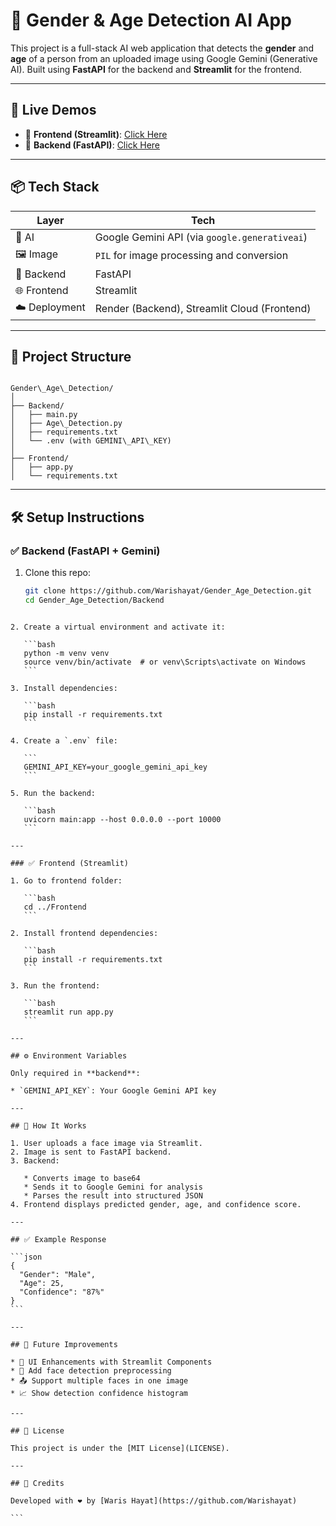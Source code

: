 # 🧠 Gender & Age Detection AI App

This project is a full-stack AI web application that detects the **gender** and **age** of a person from an uploaded image using Google Gemini (Generative AI). Built using **FastAPI** for the backend and **Streamlit** for the frontend.

---

## 🚀 Live Demos

- 🔹 **Frontend (Streamlit)**: [Click Here](https://your-streamlit-app-url)  
- 🔹 **Backend (FastAPI)**: [Click Here](https://your-render-backend-url)

---

## 📦 Tech Stack

| Layer    | Tech |
|----------|------|
| 🧠 AI     | Google Gemini API (via `google.generativeai`) |
| 🖼️ Image  | `PIL` for image processing and conversion |
| 🧪 Backend | FastAPI |
| 🌐 Frontend | Streamlit |
| ☁️ Deployment | Render (Backend), Streamlit Cloud (Frontend) |

---

## 📂 Project Structure

```

Gender\_Age\_Detection/
│
├── Backend/
│   ├── main.py
│   ├── Age\_Detection.py
│   ├── requirements.txt
│   └── .env (with GEMINI\_API\_KEY)
│
├── Frontend/
│   ├── app.py
│   └── requirements.txt

````

---

## 🛠️ Setup Instructions

### ✅ Backend (FastAPI + Gemini)

1. Clone this repo:
   ```bash
   git clone https://github.com/Warishayat/Gender_Age_Detection.git
   cd Gender_Age_Detection/Backend
````

2. Create a virtual environment and activate it:

   ```bash
   python -m venv venv
   source venv/bin/activate  # or venv\Scripts\activate on Windows
   ```

3. Install dependencies:

   ```bash
   pip install -r requirements.txt
   ```

4. Create a `.env` file:

   ```
   GEMINI_API_KEY=your_google_gemini_api_key
   ```

5. Run the backend:

   ```bash
   uvicorn main:app --host 0.0.0.0 --port 10000
   ```

---

### ✅ Frontend (Streamlit)

1. Go to frontend folder:

   ```bash
   cd ../Frontend
   ```

2. Install frontend dependencies:

   ```bash
   pip install -r requirements.txt
   ```

3. Run the frontend:

   ```bash
   streamlit run app.py
   ```

---

## ⚙️ Environment Variables

Only required in **backend**:

* `GEMINI_API_KEY`: Your Google Gemini API key

---

## 📸 How It Works

1. User uploads a face image via Streamlit.
2. Image is sent to FastAPI backend.
3. Backend:

   * Converts image to base64
   * Sends it to Google Gemini for analysis
   * Parses the result into structured JSON
4. Frontend displays predicted gender, age, and confidence score.

---

## ✅ Example Response

```json
{
  "Gender": "Male",
  "Age": 25,
  "Confidence": "87%"
}
```

---

## 📌 Future Improvements

* 🎨 UI Enhancements with Streamlit Components
* 🧠 Add face detection preprocessing
* 📤 Support multiple faces in one image
* 📈 Show detection confidence histogram

---

## 📜 License

This project is under the [MIT License](LICENSE).

---

## 🙌 Credits

Developed with ❤️ by [Waris Hayat](https://github.com/Warishayat)

```


